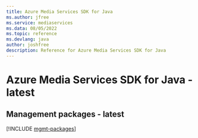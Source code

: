 ```yaml
---
title: Azure Media Services SDK for Java
ms.author: jfree
ms.service: mediaservices
ms.data: 08/05/2022
ms.topic: reference
ms.devlang: java
author: joshfree
description: Reference for Azure Media Services SDK for Java
---
```

# Azure Media Services SDK for Java - latest

## Management packages - latest
[!INCLUDE [mgmt-packages](media-services-mgmt-index.md)]